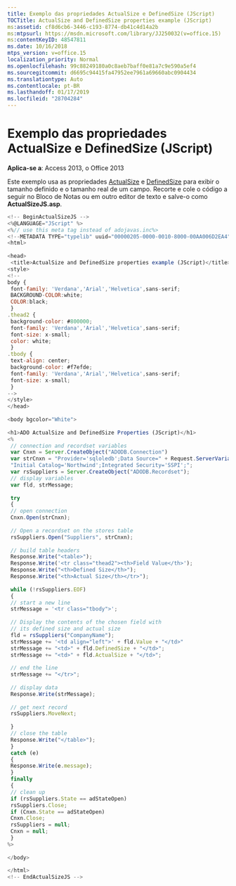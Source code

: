 ```yaml
---
title: Exemplo das propriedades ActualSize e DefinedSize (JScript)
TOCTitle: ActualSize and DefinedSize properties example (JScript)
ms:assetid: cf8d6cb6-3446-c193-8774-db41c4d14a2b
ms:mtpsurl: https://msdn.microsoft.com/library/JJ250032(v=office.15)
ms:contentKeyID: 48547811
ms.date: 10/16/2018
mtps_version: v=office.15
localization_priority: Normal
ms.openlocfilehash: 99c88249180a0c8aeb7baff0e81a7c9e590a5ef4
ms.sourcegitcommit: d6695c94415fa47952ee7961a69660abc0904434
ms.translationtype: Auto
ms.contentlocale: pt-BR
ms.lasthandoff: 01/17/2019
ms.locfileid: "28704284"
---
```

# <a name="actualsize-and-definedsize-properties-example-jscript"></a>Exemplo das propriedades ActualSize e DefinedSize (JScript)

**Aplica-se a**: Access 2013, o Office 2013

Este exemplo usa as propriedades [ActualSize](actualsize-property-ado.md) e [DefinedSize](definedsize-property-ado.md) para exibir o tamanho definido e o tamanho real de um campo. Recorte e cole o código a seguir no Bloco de Notas ou em outro editor de texto e salve-o como **ActualSizeJS.asp**.

```javascript
<!-- BeginActualSizeJS --> 
<%@LANGUAGE="JScript" %> 
<%// use this meta tag instead of adojavas.inc%> 
<!--METADATA TYPE="typelib" uuid="00000205-0000-0010-8000-00AA006D2EA4" --> 
<html> 
 
<head> 
 <title>ActualSize and DefinedSize properties example (JScript)</title> 
<style> 
<!-- 
body { 
 font-family: 'Verdana','Arial','Helvetica',sans-serif; 
 BACKGROUND-COLOR:white; 
 COLOR:black; 
 } 
.thead2 { 
 background-color: #800000; 
 font-family: 'Verdana','Arial','Helvetica',sans-serif; 
 font-size: x-small; 
 color: white; 
 } 
.tbody { 
 text-align: center; 
 background-color: #f7efde; 
 font-family: 'Verdana','Arial','Helvetica',sans-serif; 
 font-size: x-small; 
 } 
--> 
</style> 
</head> 
 
<body bgcolor="White"> 
 
<h1>ADO ActualSize and DefinedSize Properties (JScript)</h1> 
<% 
 // connection and recordset variables 
 var Cnxn = Server.CreateObject("ADODB.Connection") 
 var strCnxn = "Provider='sqloledb';Data Source=" + Request.ServerVariables("SERVER_NAME") + ";" + 
 "Initial Catalog='Northwind';Integrated Security='SSPI';"; 
 var rsSuppliers = Server.CreateObject("ADODB.Recordset"); 
 // display variables 
 var fld, strMessage; 
 
 try 
 { 
 // open connection 
 Cnxn.Open(strCnxn); 
 
 // Open a recordset on the stores table 
 rsSuppliers.Open("Suppliers", strCnxn); 
 
 // build table headers 
 Response.Write("<table>"); 
 Response.Write('<tr class="thead2"><th>Field Value</th>'); 
 Response.Write("<th>Defined Size</th>"); 
 Response.Write("<th>Actual Size</th></tr>"); 
 
 while (!rsSuppliers.EOF) 
 { 
 // start a new line 
 strMessage = '<tr class="tbody">'; 
 
 // Display the contents of the chosen field with 
 // its defined size and actual size 
 fld = rsSuppliers("CompanyName"); 
 strMessage += '<td align="left">' + fld.Value + "</td>" 
 strMessage += "<td>" + fld.DefinedSize + "</td>"; 
 strMessage += "<td>" + fld.ActualSize + "</td>"; 
 
 // end the line 
 strMessage += "</tr>"; 
 
 // display data 
 Response.Write(strMessage); 
 
 // get next record 
 rsSuppliers.MoveNext; 
 
 } 
 // close the table 
 Response.Write("</table>"); 
 } 
 catch (e) 
 { 
 Response.Write(e.message); 
 } 
 finally 
 { 
 // clean up 
 if (rsSuppliers.State == adStateOpen) 
 rsSuppliers.Close; 
 if (Cnxn.State == adStateOpen) 
 Cnxn.Close; 
 rsSuppliers = null; 
 Cnxn = null; 
 } 
%> 
 
</body> 
 
</html> 
<!-- EndActualSizeJS --> 
 
```

